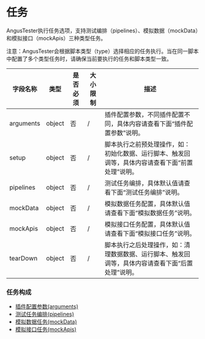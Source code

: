 # 任务

AngusTester执行任务选项，支持测试编排（pipelines）、模拟数据（mockData）和模拟接口（mockApis）三种类型任务。

注意：AngusTester会根据脚本类型（type）选择相应的任务执行。当在同一脚本中配置了多个类型任务时，请确保当前要执行的任务和脚本类型一致。

| 字段名称  | 类型   | 是否必须 | 大小限制 | 描述                                                                                             |
| --------- | ------ | -------- | -------- | ------------------------------------------------------------------------------------------------ |
| arguments | object | 否       | /        | 插件配置参数，不同插件配置不同，具体内容请查看下面“插件配置参数”说明。                           |
| setup     | object | 否       | /        | 脚本执行之前预处理操作，如：初始化数据、运行脚本、触发回调等，具体内容请查看下面“前置处理”说明。 |
| pipelines | object | 否       | /        | 测试任务编排，具体默认值请查看下面“测试任务编排”说明。                                                   |
| mockData  | object | 否       | /        | 模拟数据任务配置，具体默认值请查看下面“模拟数据任务”说明。                                           |
| mockApis  | object | 否       | /        | 模拟接口任务配置，具体默认值请查看下面“模拟接口任务”说明。                                           |
| tearDown  | object | 否       | /        | 脚本执行之后处理操作，如：清理数据数据、运行脚本、触发回调等，具体内容请查看下面“后置处理”说明。 |

### 任务构成

- [插件配置参数(arguments)](https://www.xcan.cloud/help/doc/205509853639082016?c=206089938364531761)
- [测试任务编排(pipelines)](https://www.xcan.cloud/help/doc/205509853639082016?c=206089938364531762)
- [模拟数据任务(mockData)](https://www.xcan.cloud/help/doc/205509853639082016?c=206089938364531763)
- [模拟接口任务(mockApis)](https://www.xcan.cloud/help/doc/205509853639082016?c=206089861055120450)
